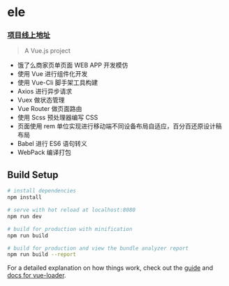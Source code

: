 # ele 

### [项目线上地址](http://billid.club:9999)

> A Vue.js project

* 饿了么商家页单页面 WEB APP 开发模仿
* 使用 Vue 进行组件化开发
* 使用 Vue-Cli 脚手架工具构建
* Axios 进行异步请求
* Vuex 做状态管理
* Vue Router 做页面路由
* 使用 Scss 预处理器编写 CSS
* 页面使用 rem 单位实现进行移动端不同设备布局自适应，百分百还原设计稿布局
* Babel 进行 ES6 语句转义
* WebPack 编译打包

## Build Setup

``` bash
# install dependencies
npm install

# serve with hot reload at localhost:8080
npm run dev

# build for production with minification
npm run build

# build for production and view the bundle analyzer report
npm run build --report
```

For a detailed explanation on how things work, check out the [guide](http://vuejs-templates.github.io/webpack/) and [docs for vue-loader](http://vuejs.github.io/vue-loader).
